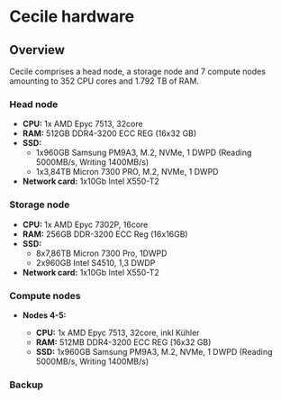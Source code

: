 # Cecile hardware

## Overview

Cecile comprises a head node, a storage node and 7 compute nodes amounting to 352 CPU cores and 1.792 TB of RAM.

### Head node

- **CPU:** 1x AMD Epyc 7513, 32core
- **RAM:** 512GB DDR4-3200 ECC REG (16x32 GB)
- **SSD:** 
    - 1x960GB Samsung PM9A3, M.2, NVMe, 1 DWPD (Reading 5000MB/s, Writing 1400MB/s)
    - 1x3,84TB Micron 7300 PRO, M.2, NVMe, 1 DWPD
- **Network card:** 1x10Gb Intel X550-T2

### Storage node

- **CPU:** 1x AMD Epyc 7302P, 16core
- **RAM:** 256GB DDR-3200 ECC Reg (16x16GB)
- **SSD:**
    - 8x7,86TB Micron 7300 Pro, 1DWPD
    - 2x960GB Intel S4510, 1,3 DWDP
- **Network card:** 1x10Gb Intel X550-T2

### Compute nodes

- **Nodes 4-5:**

    - **CPU:** 1x AMD Epyc 7513, 32core, inkl Kühler
    - **RAM:** 512MB DDR4-3200 ECC REG (16x32 GB)
    - **SSD:** 1x960GB Samsung PM9A3, M.2, NVMe, 1 DWPD (Reading 5000MB/s, Writing 1400MB/s)

### Backup